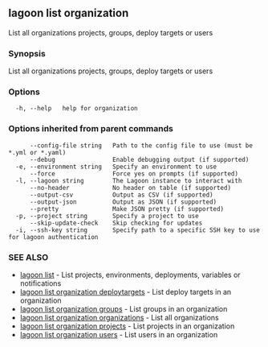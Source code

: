 ## lagoon list organization

List all organizations projects, groups, deploy targets or users

### Synopsis

List all organizations projects, groups, deploy targets or users

### Options

```
  -h, --help   help for organization
```

### Options inherited from parent commands

```
      --config-file string   Path to the config file to use (must be *.yml or *.yaml)
      --debug                Enable debugging output (if supported)
  -e, --environment string   Specify an environment to use
      --force                Force yes on prompts (if supported)
  -l, --lagoon string        The Lagoon instance to interact with
      --no-header            No header on table (if supported)
      --output-csv           Output as CSV (if supported)
      --output-json          Output as JSON (if supported)
      --pretty               Make JSON pretty (if supported)
  -p, --project string       Specify a project to use
      --skip-update-check    Skip checking for updates
  -i, --ssh-key string       Specify path to a specific SSH key to use for lagoon authentication
```

### SEE ALSO

* [lagoon list](lagoon_list.md)	 - List projects, environments, deployments, variables or notifications
* [lagoon list organization deploytargets](lagoon_list_organization_deploytargets.md)	 - List deploy targets in an organization
* [lagoon list organization groups](lagoon_list_organization_groups.md)	 - List groups in an organization
* [lagoon list organization organizations](lagoon_list_organization_organizations.md)	 - List all organizations
* [lagoon list organization projects](lagoon_list_organization_projects.md)	 - List projects in an organization
* [lagoon list organization users](lagoon_list_organization_users.md)	 - List users in an organization

